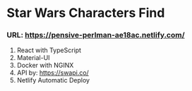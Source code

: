 # Star Wars Characters Find
### URL: https://pensive-perlman-ae18ac.netlify.com/

1. React with TypeScript
2. Material-UI
3. Docker with NGINX
4. API by: https://swapi.co/
5. Netlify Automatic Deploy
